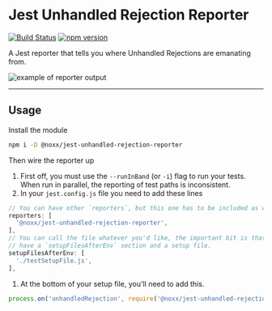 # Jest Unhandled Rejection Reporter

[![Build Status](https://travis-ci.org/the0neWhoKnocks/jest-unhandled-rejection-reporter.svg?branch=master)](https://travis-ci.org/the0neWhoKnocks/jest-unhandled-rejection-reporter)
[![npm version](https://badge.fury.io/js/%40noxx%2Fjest-unhandled-rejection-reporter.svg?cb=1)](https://badge.fury.io/js/%40noxx%2Fjest-unhandled-rejection-reporter)

A Jest reporter that tells you where Unhandled Rejections are emanating from.

![example of reporter output](https://user-images.githubusercontent.com/344140/60380487-6319ff80-99fb-11e9-80a9-98c110905972.png)

---

## Usage

Install the module
```sh
npm i -D @noxx/jest-unhandled-rejection-reporter
```

Then wire the reporter up
1. First off, you must use the `--runInBand` (or `-i`) flag to run your tests.
When run in parallel, the reporting of test paths is inconsistent.
1. In your `jest.config.js` file you need to add these lines
```js
// You can have other `reporters`, but this one has to be included as well.
reporters: [
  '@noxx/jest-unhandled-rejection-reporter',
],
// You can call the file whatever you'd like, the important bit is that you
// have a `setupFilesAfterEnv` section and a setup file.
setupFilesAfterEnv: [
  './testSetupFile.js',
],
```
1. At the bottom of your setup file, you'll need to add this.
```js
process.on('unhandledRejection', require('@noxx/jest-unhandled-rejection-reporter').rejectionHandler);
```
